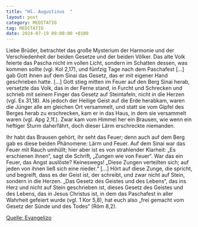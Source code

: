 ```yaml
---
title: "Hl. Augustinus  "
layout: post
category: MEDITATIO
tag: MEDITATIO
date: 2024-07-19 09:00:00 +0100
---
```


 Liebe Brüder, betrachtet das große Mysterium der Harmonie und der Verschiedenheit der beiden Gesetze und der beiden Völker. Das alte Volk feierte das Pascha nicht im vollen Licht, sondern im Schatten dessen, was kommen sollte (vgl. Kol 2,17), und fünfzig Tage nach dem Paschafest […] gab Gott ihnen auf dem Sinai das Gesetz, das er mit eigener Hand geschrieben hatte.<!--more--> […] Gott stieg mitten im Feuer auf den Berg Sinai herab, versetzte das Volk, das in der Ferne stand, in Furcht und Schrecken und schrieb mit seinem Finger das Gesetz auf Steintafeln, nicht in die Herzen (vgl. Ex 31,18). Als jedoch der Heilige Geist auf die Erde herabkam, waren die Jünger alle am gleichen Ort versammelt, und statt sie vom Gipfel des Berges herab zu erschrecken, kam er in das Haus, in dem sie versammelt waren (vgl. Apg 2,1f.). Zwar kam vom Himmel her ein Brausen, wie wenn ein heftiger Sturm daherfährt, doch dieser Lärm erschreckte niemanden.
 
Ihr habt das Brausen gehört, ihr seht das Feuer; denn auch auf dem Berg gab es diese beiden Phänomene: Lärm und Feuer. Auf dem Sinai war das Feuer mit Rauch umhüllt; hier aber ist es von strahlender Klarheit: „Es erschienen ihnen“, sagt die Schrift, „Zungen wie von Feuer“. War das ein Feuer, das Angst auslöste? Keineswegs! „Diese Zungen verteilten sich; auf jeden von ihnen ließ sich eine nieder.“ […] Hört auf diese Zunge, die spricht, und begreift, dass es der Geist ist, der schreibt, und zwar nicht auf Stein, sondern in die Herzen. „Das Gesetz des Geistes und des Lebens“, das ins Herz und nicht auf Stein geschrieben ist, dieses Gesetz des Geistes und des Lebens, das in Jesus Christus ist, in dem das Paschafest in aller Wahrheit gefeiert wurde (vgl. 1 Kor 5,8), hat euch also „frei gemacht vom Gesetz der Sünde und des Todes“ (Röm 8,2).


[Quelle: Evangelizo](https://evangeliumtagfuertag.org/DE/gospel)